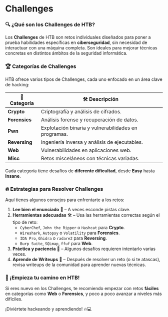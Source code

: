 # Challenges

### 🔍 ¿Qué son los Challenges de HTB?

Los **Challenges** de HTB son retos individuales diseñados para poner a prueba habilidades específicas en **ciberseguridad**, sin necesidad de interactuar con una máquina completa. Son ideales para mejorar técnicas concretas en distintos ámbitos de la seguridad informática.

### 🏆 Categorías de Challenges

HTB ofrece varios tipos de Challenges, cada uno enfocado en un área clave de hacking:

| 🔹 Categoría  | 🛠️ Descripción                                      |
| ------------- | ---------------------------------------------------- |
| **Crypto**    | Criptografía y análisis de cifrados.                 |
| **Forensics** | Análisis forense y recuperación de datos.            |
| **Pwn**       | Explotación binaria y vulnerabilidades en programas. |
| **Reversing** | Ingeniería inversa y análisis de ejecutables.        |
| **Web**       | Vulnerabilidades en aplicaciones web.                |
| **Misc**      | Retos misceláneos con técnicas variadas.             |

Cada categoría tiene desafíos de **diferente dificultad**, desde **Easy** hasta **Insane**.

### 🔥 Estrategias para Resolver Challenges

Aquí tienes algunos consejos para enfrentarte a los retos:

1. **Lee bien el enunciado** 📖 – A veces esconde pistas clave.
2. **Herramientas adecuadas** 🛠️ – Usa las herramientas correctas según el tipo de reto:
   * `CyberChef`, `John the Ripper` o `Hashcat` para **Crypto**.
   * `Wireshark`, `Autopsy` o `Volatility` para **Forensics**.
   * `IDA Pro`, `Ghidra` o `radare2` para **Reversing**.
   * `Burp Suite`, `SQLmap`, `ffuf` para **Web**.
3. **Práctica y paciencia** 🧠 – Algunos desafíos requieren intentarlo varias veces.
4. **Aprende de Writeups** 📜 – Después de resolver un reto (o si te atascas), revisa writeups de la comunidad para aprender nuevas técnicas.

### 🚀 ¡Empieza tu camino en HTB!

Si eres nuevo en los Challenges, te recomiendo empezar con retos **fáciles** en categorías como **Web** o **Forensics**, y poco a poco avanzar a niveles más difíciles.

¡Diviértete hackeando y aprendiendo! 🔥💻
